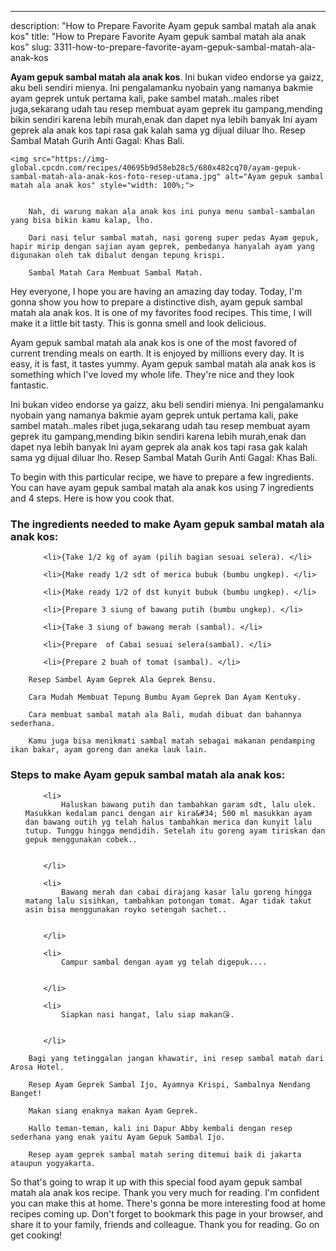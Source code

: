 ---
description: "How to Prepare Favorite Ayam gepuk sambal matah ala anak kos"
title: "How to Prepare Favorite Ayam gepuk sambal matah ala anak kos"
slug: 3311-how-to-prepare-favorite-ayam-gepuk-sambal-matah-ala-anak-kos

<p>
	<strong>Ayam gepuk sambal matah ala anak kos</strong>. 
	Ini bukan video endorse ya gaizz, aku beli sendiri mienya. Ini pengalamanku nyobain yang namanya bakmie ayam geprek untuk pertama kali, pake sambel matah..males ribet juga,sekarang udah tau resep membuat ayam geprek itu gampang,mending bikin sendiri karena lebih murah,enak dan dapet nya lebih banyak Ini ayam geprek ala anak kos tapi rasa gak kalah sama yg dijual diluar lho. Resep Sambal Matah Gurih Anti Gagal: Khas Bali.
</p>
<p>
	
	<img src="https://img-global.cpcdn.com/recipes/40695b9d58eb28c5/680x482cq70/ayam-gepuk-sambal-matah-ala-anak-kos-foto-resep-utama.jpg" alt="Ayam gepuk sambal matah ala anak kos" style="width: 100%;">
	
	
		Nah, di warung makan ala anak kos ini punya menu sambal-sambalan yang bisa bikin kamu kalap, lho.
	
		Dari nasi telur sambal matah, nasi goreng super pedas Ayam gepuk, hapir mirip dengan sajian ayam geprek, pembedanya hanyalah ayam yang digunakan oleh tak dibalut dengan tepung krispi.
	
		Sambal Matah Cara Membuat Sambal Matah.
	
</p>
<p>
	Hey everyone, I hope you are having an amazing day today. Today, I'm gonna show you how to prepare a distinctive dish, ayam gepuk sambal matah ala anak kos. It is one of my favorites food recipes. This time, I will make it a little bit tasty. This is gonna smell and look delicious.
</p>
	
<p>
	Ayam gepuk sambal matah ala anak kos is one of the most favored of current trending meals on earth. It is enjoyed by millions every day. It is easy, it is fast, it tastes yummy. Ayam gepuk sambal matah ala anak kos is something which I've loved my whole life. They're nice and they look fantastic.
</p>
<p>
	Ini bukan video endorse ya gaizz, aku beli sendiri mienya. Ini pengalamanku nyobain yang namanya bakmie ayam geprek untuk pertama kali, pake sambel matah..males ribet juga,sekarang udah tau resep membuat ayam geprek itu gampang,mending bikin sendiri karena lebih murah,enak dan dapet nya lebih banyak Ini ayam geprek ala anak kos tapi rasa gak kalah sama yg dijual diluar lho. Resep Sambal Matah Gurih Anti Gagal: Khas Bali.
</p>

<p>
To begin with this particular recipe, we have to prepare a few ingredients. You can have ayam gepuk sambal matah ala anak kos using 7 ingredients and 4 steps. Here is how you cook that.
</p>

<h3>The ingredients needed to make Ayam gepuk sambal matah ala anak kos:</h3>

<ol>
	
		<li>{Take 1/2 kg of ayam (pilih bagian sesuai selera). </li>
	
		<li>{Make ready 1/2 sdt of merica bubuk (bumbu ungkep). </li>
	
		<li>{Make ready 1/2 of dst kunyit bubuk (bumbu ungkep). </li>
	
		<li>{Prepare 3 siung of bawang putih (bumbu ungkep). </li>
	
		<li>{Take 3 siung of bawang merah (sambal). </li>
	
		<li>{Prepare  of Cabai sesuai selera(sambal). </li>
	
		<li>{Prepare 2 buah of tomat (sambal). </li>
	
</ol>
<p>
	
		Resep Sambel Ayam Geprek Ala Geprek Bensu.
	
		Cara Mudah Membuat Tepung Bumbu Ayam Geprek Dan Ayam Kentuky.
	
		Cara membuat sambal matah ala Bali, mudah dibuat dan bahannya sederhana.
	
		Kamu juga bisa menikmati sambal matah sebagai makanan pendamping ikan bakar, ayam goreng dan aneka lauk lain.
	
</p>

<h3>Steps to make Ayam gepuk sambal matah ala anak kos:</h3>

<ol>
	
		<li>
			Haluskan bawang putih dan tambahkan garam sdt, lalu ulek. Masukkan kedalam panci dengan air kira&#34; 500 ml masukkan ayam dan bawang outih yg telah halus tambahkan merica dan kunyit lalu tutup. Tunggu hingga mendidih. Setelah itu goreng ayam tiriskan dan gepuk menggunakan cobek..
			
			
		</li>
	
		<li>
			Bawang merah dan cabai dirajang kasar lalu goreng hingga matang lalu sisihkan, tambahkan potongan tomat. Agar tidak takut asin bisa menggunakan royko setengah sachet..
			
			
		</li>
	
		<li>
			Campur sambal dengan ayam yg telah digepuk....
			
			
		</li>
	
		<li>
			Siapkan nasi hangat, lalu siap makan😘.
			
			
		</li>
	
</ol>

<p>
	
		Bagi yang tetinggalan jangan khawatir, ini resep sambal matah dari Arosa Hotel.
	
		Resep Ayam Geprek Sambal Ijo, Ayamnya Krispi, Sambalnya Nendang Banget!
	
		Makan siang enaknya makan Ayam Geprek.
	
		Hallo teman-teman, kali ini Dapur Abby kembali dengan resep sederhana yang enak yaitu Ayam Gepuk Sambal Ijo.
	
		Resep ayam geprek sambal matah sering ditemui baik di jakarta ataupun yogyakarta.
	
</p>

<p>
	So that's going to wrap it up with this special food ayam gepuk sambal matah ala anak kos recipe. Thank you very much for reading. I'm confident you can make this at home. There's gonna be more interesting food at home recipes coming up. Don't forget to bookmark this page in your browser, and share it to your family, friends and colleague. Thank you for reading. Go on get cooking!
</p>

